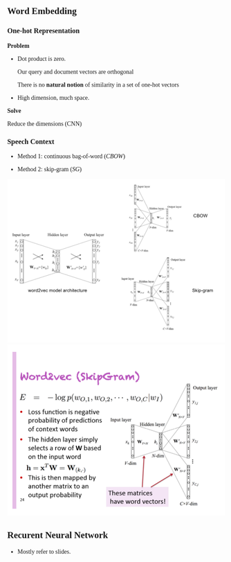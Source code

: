<font face = "Times New Roman">

## Word Embedding

### One-hot Representation

**Problem**

* Dot product is zero. 

  Our query and document vectors are orthogonal

  There is no **natural notion** of similarity in a set of one-hot vectors

* High dimension, much space.

**Solve**

Reduce the dimensions (CNN)

### Speech Context

* Method 1: continuous bag-of-word $(CBOW)$​

* Method 2: skip-gram $(SG)$

![1](1.png)![2](2.png)

## Recurent Neural Network
* Mostly refer to slides.
</font>